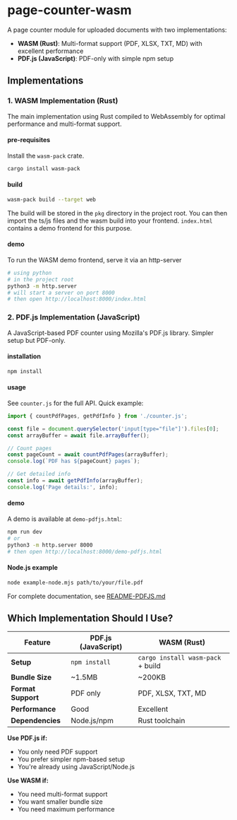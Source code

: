 # page-counter-wasm

A page counter module for uploaded documents with two implementations:
- **WASM (Rust)**: Multi-format support (PDF, XLSX, TXT, MD) with excellent performance
- **PDF.js (JavaScript)**: PDF-only with simple npm setup

## Implementations

### 1. WASM Implementation (Rust)

The main implementation using Rust compiled to WebAssembly for optimal performance and multi-format support.

#### pre-requisites

Install the `wasm-pack` crate.

```bash
cargo install wasm-pack
```

#### build

```bash
wasm-pack build --target web
```

The build will be stored in the `pkg` directory in the project root. You can then import the ts/js files and the wasm build into your frontend. `index.html` contains a demo frontend for this purpose.

#### demo

To run the WASM demo frontend, serve it via an http-server

```bash
# using python
# in the project root
python3 -m http.server
# will start a server on port 8000
# then open http://localhost:8000/index.html
```

### 2. PDF.js Implementation (JavaScript)

A JavaScript-based PDF counter using Mozilla's PDF.js library. Simpler setup but PDF-only.

#### installation

```bash
npm install
```

#### usage

See `counter.js` for the full API. Quick example:

```javascript
import { countPdfPages, getPdfInfo } from './counter.js';

const file = document.querySelector('input[type="file"]').files[0];
const arrayBuffer = await file.arrayBuffer();

// Count pages
const pageCount = await countPdfPages(arrayBuffer);
console.log(`PDF has ${pageCount} pages`);

// Get detailed info
const info = await getPdfInfo(arrayBuffer);
console.log('Page details:', info);
```

#### demo

A demo is available at `demo-pdfjs.html`:

```bash
npm run dev
# or
python3 -m http.server 8000
# then open http://localhost:8000/demo-pdfjs.html
```

#### Node.js example

```bash
node example-node.mjs path/to/your/file.pdf
```

For complete documentation, see [README-PDFJS.md](README-PDFJS.md)

## Which Implementation Should I Use?

| Feature | PDF.js (JavaScript) | WASM (Rust) |
|---------|-------------------|-------------|
| **Setup** | `npm install` | `cargo install wasm-pack` + build |
| **Bundle Size** | ~1.5MB | ~200KB |
| **Format Support** | PDF only | PDF, XLSX, TXT, MD |
| **Performance** | Good | Excellent |
| **Dependencies** | Node.js/npm | Rust toolchain |

**Use PDF.js if:**
- You only need PDF support
- You prefer simpler npm-based setup
- You're already using JavaScript/Node.js

**Use WASM if:**
- You need multi-format support
- You want smaller bundle size
- You need maximum performance

